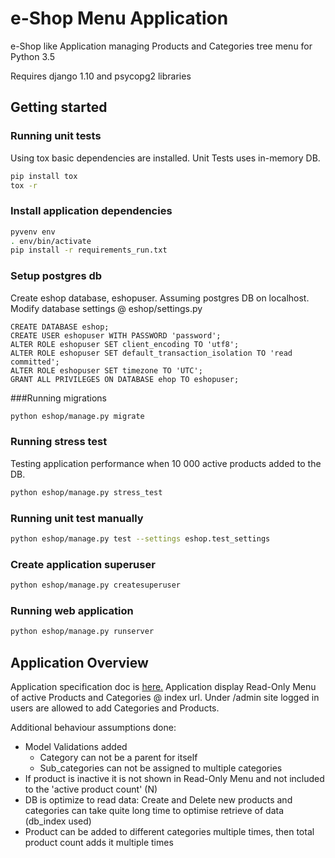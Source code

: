 # e-Shop Menu Application

e-Shop like Application managing Products and Categories tree menu for Python 3.5

Requires django 1.10 and psycopg2 libraries

## Getting started

### Running unit tests
Using tox basic dependencies are installed. Unit Tests uses in-memory DB.
 
```bash
pip install tox
tox -r
```

### Install application dependencies

```bash
pyvenv env
. env/bin/activate
pip install -r requirements_run.txt
```

### Setup postgres db
Create eshop database, eshopuser. Assuming postgres DB on localhost. Modify database settings @ eshop/settings.py

```
CREATE DATABASE eshop;
CREATE USER eshopuser WITH PASSWORD 'password';
ALTER ROLE eshopuser SET client_encoding TO 'utf8';
ALTER ROLE eshopuser SET default_transaction_isolation TO 'read committed';
ALTER ROLE eshopuser SET timezone TO 'UTC';
GRANT ALL PRIVILEGES ON DATABASE ehop TO eshopuser;
```

###Running migrations

```bash
python eshop/manage.py migrate
```

### Running stress test
Testing application performance when 10 000 active products added to the DB.

```bash
python eshop/manage.py stress_test
```

### Running unit test manually

```bash
python eshop/manage.py test --settings eshop.test_settings
```

### Create application superuser

```bash
python eshop/manage.py createsuperuser
```

### Running web application

```bash
python eshop/manage.py runserver
```

## Application Overview

Application specification doc is [here.](/task_spec.rst)
Application display Read-Only Menu of active Products and Categories @ index url. Under /admin site logged in users are allowed to add Categories and Products.

Additional behaviour assumptions done:
+ Model Validations added
    - Category can not be a parent for itself
    - Sub_categories can not be assigned to multiple categories
+ If product is inactive it is not shown in Read-Only Menu and not included to the 'active product count' (N)
+ DB is optimize to read data: Create and Delete new products and categories can take quite long time to optimise retrieve of data (db_index used)
+ Product can be added to different categories multiple times, then total product count adds it multiple times


